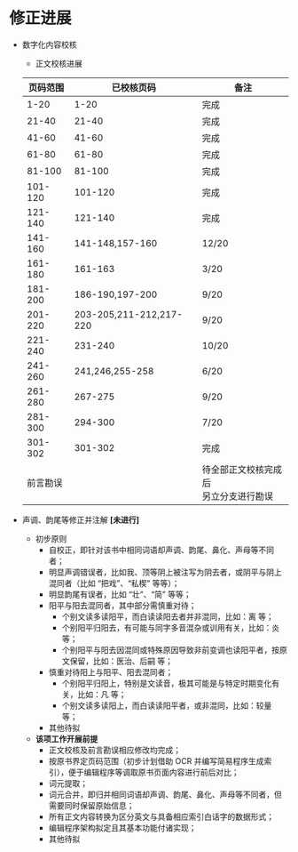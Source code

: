 # 修正进展

+ 数字化内容校核
	+ 正文校核进展

	| 页码范围	| 已校核页码 				| 备注	|
	|----------	|---------------------------------------|------	|
	| 1-20		| 1-20					| 完成	|
	| 21-40		| 21-40					| 完成	|
	| 41-60		| 41-60					| 完成	|
	| 61-80		| 61-80					| 完成	|
	| 81-100	| 81-100				| 完成	|
	| 101-120	| 101-120	 			| 完成	|
	| 121-140	| 121-140				| 完成	|
	| 141-160	| 141-148,157-160			| 12/20	|
	| 161-180	| 161-163				| 3/20	|
	| 181-200	| 186-190,197-200			| 9/20	|
	| 201-220	| 203-205,211-212,217-220		| 9/20	|
	| 221-240	| 231-240				| 10/20	|
	| 241-260	| 241,246,255-258			| 6/20	|
	| 261-280	| 267-275				| 9/20	|
	| 281-300	| 294-300				| 7/20	|
	| 301-302	| 301-302				| 完成	|
	| 前言勘误	| 					| 待全部正文校核完成后<br>另立分支进行勘误 |

+ 声调、韵尾等修正并注解 **[未进行]**
	+ 初步原则
		+ 自校正，即针对该书中相同词语却声调、韵尾、鼻化、声母等不同者；
		+ 明显声调错误者，比如我、顶等阴上被注写为阴去者，或阴平与阴上混同者（比如 “把戏”、“私楔” 等等）；
		+ 明显韵尾有误者，比如 “壮”、“简” 等等；
		+ 阳平与阳去混同者，其中部分需慎重对待；
			+ 个别文读多读阳平，而白读读阳去者并非混同，比如：离 等；
			+ 个别阳平归阳去，有可能与同字多音混杂或训用有关，比如：炎 等；
			+ 个别阳平与阳去因混同或特殊原因导致非前变调也读阳平者，按原文保留，比如：医治、后嗣 等；
		+ 慎重对待阳上与阳平、阳去混同者；
			+ 个别阳平归阳上，特别是文读音，极其可能是与特定时期变化有关，比如：凡 等；
			+ 个别文读多读阳上，而白读读阳平者，或非混同，比如：较量 等；
		+ 其他待拟
	+ **该项工作开展前提**
		+ 正文校核及前言勘误相应修改均完成；
		+ 按原书界定页码范围（初步计划借助 OCR 并编写简易程序生成索引），便于编辑程序等调取原书页面内容进行前后对比；
		+ 词元提取；
		+ 词元合并，即归并相同词语却声调、韵尾、鼻化、声母等不同者，但需要同时保留原始信息；
		+ 所有正文内容转换为区分英文与具备相应索引白话字的数据形式；
		+ 编辑程序架构拟定且其基本功能付诸实现；
		+ 其他待拟


